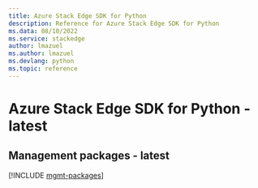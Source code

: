 ```yaml
---
title: Azure Stack Edge SDK for Python
description: Reference for Azure Stack Edge SDK for Python
ms.data: 08/10/2022
ms.service: stackedge
author: lmazuel
ms.author: lmazuel
ms.devlang: python
ms.topic: reference
---
```

# Azure Stack Edge SDK for Python - latest

## Management packages - latest
[!INCLUDE [mgmt-packages](stack-edge-mgmt-index.md)]